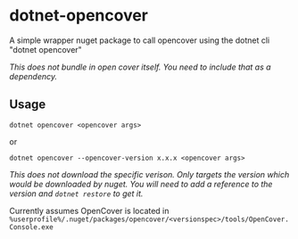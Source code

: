 # dotnet-opencover
A simple wrapper nuget package to call opencover using the dotnet cli "dotnet opencover"

_This does not bundle in open cover itself. You need to include that as a dependency._

## Usage
`dotnet opencover <opencover args>`

or

`dotnet opencover --opencover-version x.x.x <opencover args>`

_This does not download the specific verison. Only targets the version which would be downloaded by nuget. You will need to add a reference to the version and `dotnet restore` to get it._

Currently assumes OpenCover is located in `%userprofile%/.nuget/packages/opencover/<versionspec>/tools/OpenCover.Console.exe`
